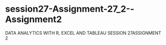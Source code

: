 # session27-Assignment-27_2--Assignment2
DATA ANALYTICS WITH R, EXCEL AND TABLEAU SESSION 27ASSIGNMENT 2
